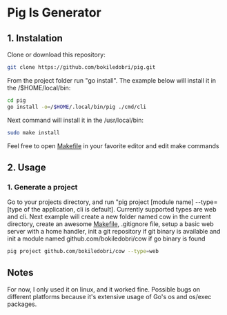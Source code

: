 # Pig Is Generator

## 1. Instalation
   Clone or download this repository:
   ```bash
   git clone https://github.com/bokiledobri/pig.git
   ```
   From the project folder run "go install". The example below will install it in the /$HOME/local/bin:

   ```bash
   cd pig
   go install -o=/$HOME/.local/bin/pig ./cmd/cli
   ```
    
   Next command will install it in the /usr/local/bin:

   ```bash
   sudo make install
   ```

   Feel free to open [Makefile](https://www.alexedwards.net/blog/a-time-saving-makefile-for-your-go-projects) in your favorite editor and edit make commands

## 2. Usage
### 1. Generate a project
   Go to your projects directory, and run "pig project [module name] --type=[type of the application, cli is default].
   Currently supported types are web and cli. Next example will create a new folder named cow in the current directory, create an awesome [Makefile](https://www.alexedwards.net/blog/a-time-saving-makefile-for-your-go-projects),
   .gitignore file, setup a basic web server with a home handler, init a git repository if git binary is available and init a module named github.com/bokiledobri/cow
   if go binary is found
   ```bash
   pig project github.com/bokiledobri/cow --type=web
   ```
## Notes
   For now, I only used it on linux, and it worked fine. Possible bugs on different platforms because it's extensive usage of Go's os and os/exec packages.
